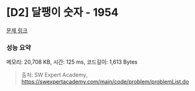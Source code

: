 # [D2] 달팽이 숫자 - 1954 

[문제 링크](https://swexpertacademy.com/main/code/problem/problemDetail.do?contestProbId=AV5PobmqAPoDFAUq) 

### 성능 요약

메모리: 20,708 KB, 시간: 125 ms, 코드길이: 1,613 Bytes



> 출처: SW Expert Academy, https://swexpertacademy.com/main/code/problem/problemList.do